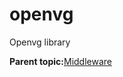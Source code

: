 # openvg

Openvg library

**Parent topic:**[Middleware](../topics/applicable_for_productrt1050_or_productrt1010_or_p.md)


